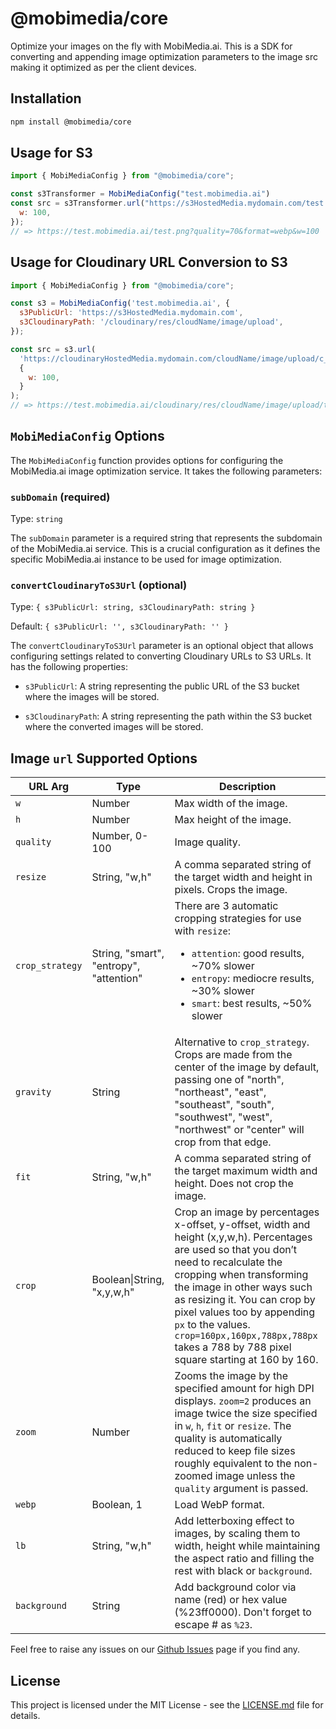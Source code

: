 # @mobimedia/core

Optimize your images on the fly with MobiMedia.ai. This is a SDK for converting and appending image optimization parameters to the image src making it optimized as per the client devices.

## Installation

```bash
npm install @mobimedia/core
```

## Usage for S3

```js
import { MobiMediaConfig } from "@mobimedia/core";

const s3Transformer = MobiMediaConfig("test.mobimedia.ai")
const src = s3Transformer.url("https://s3HostedMedia.mydomain.com/test.png", {
  w: 100,
});
// => https://test.mobimedia.ai/test.png?quality=70&format=webp&w=100
```

## Usage for Cloudinary URL Conversion to S3

```js
import { MobiMediaConfig } from "@mobimedia/core";

const s3 = MobiMediaConfig('test.mobimedia.ai', {
  s3PublicUrl: 'https://s3HostedMedia.mydomain.com',
  s3CloudinaryPath: '/cloudinary/res/cloudName/image/upload',
});

const src = s3.url(
  'https://cloudinaryHostedMedia.mydomain.com/cloudName/image/upload/c_fill,f_auto,g_auto,w_640/v1674128459/test/test.jpg',
  {
    w: 100,
  }
);
// => https://test.mobimedia.ai/cloudinary/res/cloudName/image/upload/test/test/1674128459.jpg?quality=70&format=webp&w=100
```

## `MobiMediaConfig` Options

The `MobiMediaConfig` function provides options for configuring the MobiMedia.ai image optimization service. It takes the following parameters:

### `subDomain` (required)

Type: `string`

The `subDomain` parameter is a required string that represents the subdomain of the MobiMedia.ai service. This is a crucial configuration as it defines the specific MobiMedia.ai instance to be used for image optimization.

### `convertCloudinaryToS3Url` (optional)

Type: `{ s3PublicUrl: string, s3CloudinaryPath: string }`

Default: `{ s3PublicUrl: '', s3CloudinaryPath: '' }`

The `convertCloudinaryToS3Url` parameter is an optional object that allows configuring settings related to converting Cloudinary URLs to S3 URLs. It has the following properties:

* `s3PublicUrl`: A string representing the public URL of the S3 bucket where the images will be stored.

* `s3CloudinaryPath`: A string representing the path within the S3 bucket where the converted images will be stored.

## Image `url` Supported Options

| URL Arg | Type | Description |
|---|----|---|
|`w`|Number|Max width of the image.|
|`h`|Number|Max height of the image.|
|`quality`|Number, 0-100|Image quality.|
|`resize`|String, "w,h"|A comma separated string of the target width and height in pixels. Crops the image.|
|`crop_strategy`|String, "smart", "entropy", "attention"|There are 3 automatic cropping strategies for use with `resize`: <ul><li>`attention`: good results, ~70% slower</li><li>`entropy`: mediocre results, ~30% slower</li><li>`smart`: best results, ~50% slower</li>|
|`gravity`|String|Alternative to `crop_strategy`. Crops are made from the center of the image by default, passing one of "north", "northeast", "east", "southeast", "south", "southwest", "west", "northwest" or "center" will crop from that edge.|
|`fit`|String, "w,h"|A comma separated string of the target maximum width and height. Does not crop the image.|
|`crop`|Boolean\|String, "x,y,w,h"|Crop an image by percentages x-offset, y-offset, width and height (x,y,w,h). Percentages are used so that you don’t need to recalculate the cropping when transforming the image in other ways such as resizing it. You can crop by pixel values too by appending `px` to the values. `crop=160px,160px,788px,788px` takes a 788 by 788 pixel square starting at 160 by 160.|
|`zoom`|Number|Zooms the image by the specified amount for high DPI displays. `zoom=2` produces an image twice the size specified in `w`, `h`, `fit` or `resize`. The quality is automatically reduced to keep file sizes roughly equivalent to the non-zoomed image unless the `quality` argument is passed.|
|`webp`|Boolean, 1|Load WebP format.|
|`lb`|String, "w,h"|Add letterboxing effect to images, by scaling them to width, height while maintaining the aspect ratio and filling the rest with black or `background`.|
|`background`|String|Add background color via name (red) or hex value (%23ff0000). Don't forget to escape # as `%23`.|

Feel free to raise any issues on our [Github Issues](https://github.com/Mobiux-Labs/mobimedia-core/issues) page if you find any.

## License

This project is licensed under the MIT License - see the [LICENSE.md](/LICENSE) file for details.

